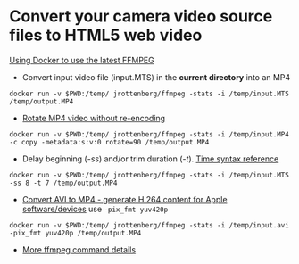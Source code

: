 # Convert your camera video source files to HTML5 web video

[Using Docker to use the latest FFMPEG](https://hub.docker.com/r/jrottenberg/ffmpeg/)

* Convert input video file (input.MTS) in the **current directory** into an MP4
```
docker run -v $PWD:/temp/ jrottenberg/ffmpeg -stats -i /temp/input.MTS /temp/output.MP4
```

* [Rotate MP4 video without re-encoding](https://stackoverflow.com/questions/25031557/rotate-mp4-videos-without-re-encoding)
```
docker run -v $PWD:/temp/ jrottenberg/ffmpeg -stats -i /temp/input.MP4  -c copy -metadata:s:v:0 rotate=90 /temp/output.MP4
```

* Delay beginning (_-ss_) and/or trim duration (_-t_). [Time syntax reference](http://ffmpeg.org/ffmpeg-utils.html#time-duration-syntax)
```
docker run -v $PWD:/temp/ jrottenberg/ffmpeg -stats -i /temp/input.MTS -ss 8 -t 7 /temp/output.MP4
```

* [Convert AVI to MP4 - generate H.264 content for Apple software/devices](https://apple.stackexchange.com/questions/166553/why-wont-video-from-ffmpeg-show-in-quicktime-imovie-or-quick-preview#166554) use `-pix_fmt yuv420p`
```
docker run -v $PWD:/temp/ jrottenberg/ffmpeg -stats -i /temp/input.avi -pix_fmt yuv420p /temp/output.MP4
``` 

* [More ffmpeg command details](../public/galleries/demo/media/videos/README.md)

